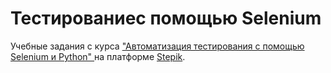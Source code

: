 # Тестированиес помощью Selenium
Учебные задания с курса ["Автоматизация тестирования с помощью Selenium и Python" ](https://stepik.org/course/575/syllabus) на платформе [Stepik](https://stepik.org).
